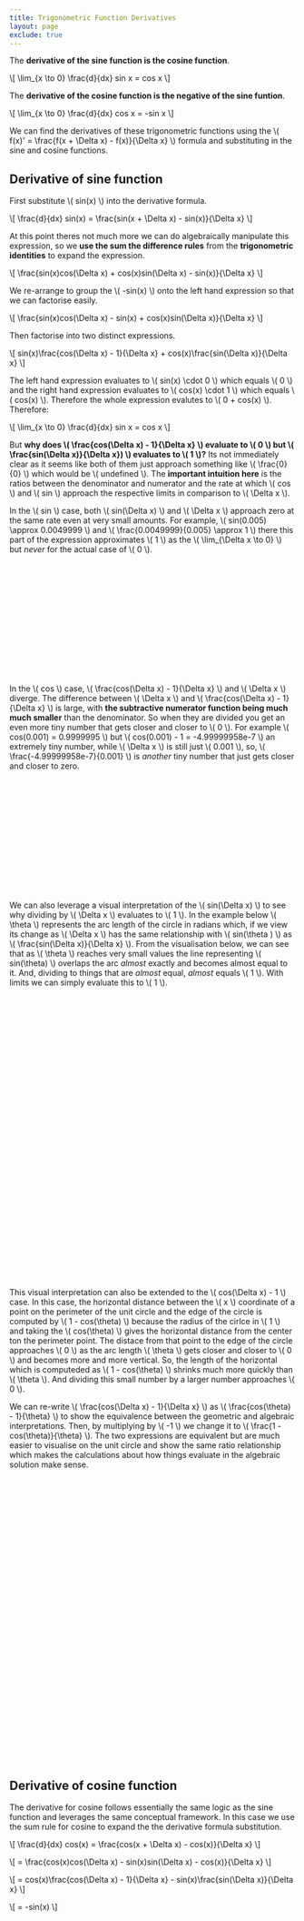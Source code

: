 ```yaml
---
title: Trigonometric Function Derivatives
layout: page
exclude: true
---
```


<script type="text/javascript" src="https://cdnjs.cloudflare.com/ajax/libs/mathjax/2.7.0/MathJax.js?config=TeX-AMS_CHTML"></script>
<script src="https://cdnjs.cloudflare.com/ajax/libs/p5.js/1.2.0/p5.min.js"></script>
<script src="https://cdnjs.cloudflare.com/ajax/libs/lodash.js/4.17.20/lodash.min.js"></script>

The **derivative of the sine function is the cosine function**.

\\[ \lim_{x \to 0} \frac{d}{dx} sin x = cos x \\]

The **derivative of the cosine function is the negative of the sine funtion**.

\\[ \lim_{x \to 0} \frac{d}{dx} cos x = -sin x \\]


We can find the derivatives of these trigonometric functions using the \\( f(x)' = \frac{f(x + \Delta x) - f(x)}{\Delta x} \\) formula and substituting in the sine and cosine functions.

## Derivative of sine function

First substitute \\( sin(x) \\) into the derivative formula.

\\[ \frac{d}{dx} sin(x) = \frac{sin(x + \Delta x) - sin(x)}{\Delta x}  \\]

At this point theres not much more we can do algebraically manipulate this expression, so we **use the sum the difference rules** from the **trigonometric identities** to expand the expression.

\\[  \frac{sin(x)cos(\Delta x) + cos(x)sin(\Delta x) - sin(x)}{\Delta x}  \\]

We re-arrange to group the \\( -sin(x) \\) onto the left hand expression so that we can factorise easily.

\\[  \frac{sin(x)cos(\Delta x) - sin(x) + cos(x)sin(\Delta x)}{\Delta x}  \\]

Then factorise into two distinct expressions.

\\[  sin(x)\frac{cos(\Delta x) - 1}{\Delta x} + cos(x)\frac{sin(\Delta x)}{\Delta x}  \\]

The left hand expression evaluates to \\( sin(x) \cdot 0 \\) which equals \\( 0 \\) and the right hand expression evaluates to \\( cos(x) \cdot 1 \\) which equals \\( cos(x) \\). Therefore the whole expression evalutes to \\( 0 + cos(x) \\). Therefore:

\\[ \lim_{x \to 0} \frac{d}{dx} sin x = cos x \\]

But **why does \\( \frac{cos(\Delta x) - 1}{\Delta x} \\) evaluate to \\( 0 \\) but \\( \frac{sin(\Delta x)}{\Delta x}) \\) evaluates to \\( 1 \\)?** Its not immediately clear as it seems like both of them just approach something like \\( \frac{0}{0} \\) which would be \\( undefined \\). The **important intuition here** is the ratios between the denominator and numerator and the rate at which \\( cos \\) and \\( sin \\) approach the respective limits in comparison to \\( \Delta x \\).

In the \\( sin \\) case, both \\( sin(\Delta x) \\) and \\( \Delta x \\) approach zero at the same rate even at very small amounts. For example, \\( sin(0.005) \approx 0.0049999 \\) and \\( \frac{0.0049999}{0.005} \approx 1 \\) there this part of the expression approximates \\( 1 \\) as the \\( \lim_{\Delta x \to 0} \\) but *never* for the actual case of \\( 0 \\).

<iframe frameBorder="0" height=200 srcdoc="<html>
  <head>
    <script src='https://cdnjs.cloudflare.com/ajax/libs/p5.js/1.2.0/p5.min.js'></script>
    <script src='https://cdnjs.cloudflare.com/ajax/libs/lodash.js/4.17.20/lodash.min.js'></script>
  </head>
  <body>
    <div id='sine_ratio'></div>
    <script src='https://cdn.jsdelivr.net/gh/dpwdec/sketch_visualisations/sine_ratio/sine_ratio.js'></script>
  </body>
</html>"></iframe>

In the \\( cos \\) case, \\( \frac{cos(\Delta x) - 1}{\Delta x} \\) and \\( \Delta x \\) diverge. The difference between \\( \Delta x \\) and \\( \frac{cos(\Delta x) - 1}{\Delta x} \\) is large, with **the subtractive numerator function being much much smaller** than the denominator. So when they are divided you get an even more tiny number that gets closer and closer to \\( 0 \\). For example \\( cos(0.001) = 0.9999995 \\) but \\( cos(0.001) - 1 = -4.99999958e-7 \\) an extremely tiny number, while \\( \Delta x \\) is still just \\( 0.001 \\), so, \\( \frac{-4.99999958e-7}{0.001} \\) is *another* tiny number that just gets closer and closer to zero.

<iframe frameBorder="0" height=200 srcdoc="<html>
  <head>
    <script src='https://cdnjs.cloudflare.com/ajax/libs/p5.js/1.2.0/p5.min.js'></script>
    <script src='https://cdnjs.cloudflare.com/ajax/libs/lodash.js/4.17.20/lodash.min.js'></script>
  </head>
  <body>
    <div id='cos_ratio'></div>
    <script src='https://cdn.jsdelivr.net/gh/dpwdec/sketch_visualisations/cos_ratio/cos_ratio.js'></script>
  </body>
</html>"></iframe>

We can also leverage a visual interpretation of the \\( sin(\Delta x) \\) to see why dividing by \\( \Delta x \\) evaluates to \\( 1 \\). In the example below \\( \theta \\) represents the arc length of the circle in radians which, if we view its change as \\( \Delta x \\) has the same relationship with \\( sin(\theta ) \\) as \\( \frac{sin(\Delta x)}{\Delta x} \\). From the visualisation below, we can see that as \\( \theta \\) reaches very small values the line representing \\( sin(\theta) \\) overlaps the arc *almost* exactly and becomes almost equal to it. And, dividing to things that are *almost* equal, *almost* equals \\( 1 \\). With limits we can simply evaluate this to \\( 1 \\).

<iframe frameBorder="0" height="500" width="500" srcdoc="<html>
  <head>
    <script src='https://cdnjs.cloudflare.com/ajax/libs/p5.js/1.2.0/p5.min.js'></script>
    <script src='https://cdnjs.cloudflare.com/ajax/libs/lodash.js/4.17.20/lodash.min.js'></script>
  </head>
  <body>
    <div id='cos_ratio'></div>
    <script src='https://cdn.jsdelivr.net/gh/dpwdec/sketch_visualisations/sine_ratio/sine_ratio_geometry.js'></script>
  </body>
</html>"></iframe>

This visual interpretation can also be extended to the \\( cos(\Delta x) - 1 \\) case. In this case, the horizontal distance between the \\( x \\) coordinate of a point on the perimeter of the unit circle and the edge of the circle is computed by \\( 1 - cos(\theta) \\) because the radius of the cirlce in \\( 1 \\) and taking the \\( cos(\theta) \\) gives the horizontal distance from the center ton the perimeter point. The distace from that point to the edge of the circle approaches \\( 0 \\) as the arc length \\( \theta \\) gets closer and closer to \\( 0 \\) and becomes more and more vertical. So, the length of the horizontal which is computeded as \\( 1 - cos(\theta) \\) shrinks much more quickly than \\( \theta \\). And dividing this small number by a larger number approaches \\( 0 \\).

We can re-write \\( \frac{cos(\Delta x) - 1}{\Delta x} \\) as \\( \frac{cos(\theta) - 1}{\theta} \\) to show the equivalence between the geometric and algebraic interpretations. Then, by multiplying by \\( -1 \\) we change it to \\( \frac{1 - cos(\theta)}{\theta} \\). The two expressions are equivalent but are much easier to visualise on the unit circle and show the same ratio relationship which makes the calculations about how things evaluate in the algebraic solution make sense.

<iframe frameBorder="0" height="500" width="500" srcdoc="<html>
  <head>
    <script src='https://cdnjs.cloudflare.com/ajax/libs/p5.js/1.2.0/p5.min.js'></script>
    <script src='https://cdnjs.cloudflare.com/ajax/libs/lodash.js/4.17.20/lodash.min.js'></script>
  </head>
  <body>
    <div id='cos_ratio'></div>
    <script src='https://cdn.jsdelivr.net/gh/dpwdec/sketch_visualisations/cos_ratio/cos_ratio_geometry.js'></script>
  </body>
</html>"></iframe>

## Derivative of cosine function

The derivative for cosine follows essentially the same logic as the sine function and leverages the same conceptual framework. In this case we use the sum rule for cosine to expand the the derivative formula substitution.

\\[ \frac{d}{dx} cos(x) = \frac{cos(x + \Delta x) - cos(x)}{\Delta x}  \\]

\\[ = \frac{cos(x)cos(\Delta x) - sin(x)sin(\Delta x) - cos(x)}{\Delta x} \\]

\\[ = cos(x)\frac{cos(\Delta x) - 1}{\Delta x} - sin(x)\frac{sin(\Delta x)}{\Delta x} \\]

\\[ = -sin(x) \\]